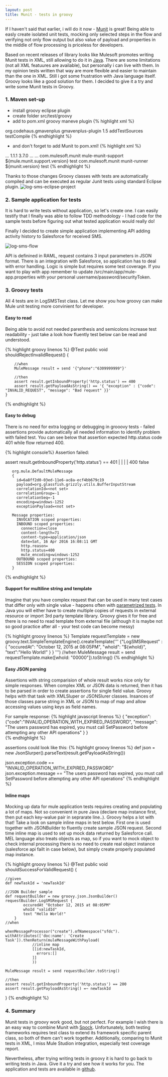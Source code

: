 ```yaml
---
layout: post
title: Munit - tests in groovy
---
```

If I haven't said that earlier, i will do it now - [Munit](https://docs.mulesoft.com/munit/v/1.1.1/) is great! Being able to easly create isolated unit tests, mocking only selected steps in the flow and verifying not only flow output but also value of payload and properties in the middle of flow processing is priceless for developers.

Based on recent releases of library looks like Mulesoft promotes writing Munit tests in XML, still allowing to do it in [Java](https://docs.mulesoft.com/munit/v/1.1.1/munit-tests-with-java). There are some limitations (not all XML featuures are available), but personally i can live with them. In my opinion tests written that way are more flexible and easier to maintain than the one in XML.
Still i got some frustration with Java language itself. Groovy looks like a good solution for them. I decided to give it a try and write some Munit tests in Groovy.

### 1. Maven set-up

- install groovy eclipse plugin
- create folder src/test/groovy
- add to pom.xml groovy maneve plugin
{% highlight xml %}
<plugin>
    <groupId>org.codehaus.gmavenplus</groupId>
    <artifactId>gmavenplus-plugin</artifactId>
    <version>1.5</version>
    <executions>
        <execution>
            <goals>
                <goal>addTestSources</goal>
                <goal>testCompile</goal>
            </goals>
        </execution>
    </executions>
</plugin>
{% endhighlight %}

- and don't forget to add Munit to pom.xml!
{% highlight xml %}
<properties>
...
	  <munit.version>1.1.1</munit.version>
		<mule.munit.support.version>3.7.0</mule.munit.support.version>
</properties>
...
<dependencies>
...
<dependency>
		   <groupId>com.mulesoft.munit</groupId>
		    <artifactId>mule-munit-support</artifactId>
		    <version>${mule.munit.support.version}</version>
		    <scope>test</scope>
		</dependency>
		<dependency>
		    <groupId>com.mulesoft.munit</groupId>
		    <artifactId>munit-runner</artifactId>
		    <version>${munit.version}</version>
		    <scope>test</scope>
		</dependency>
</dependencies>
{% endhighlight %}

Thanks to those changes Groovy classes with tests are automatically compiled and can be executed as regular Junit tests using standard Eclipse plugin.
![log-sms-eclipse-project](/images/munit-in-groovy/log-sms-eclipse-project.PNG "Log SMS Eclipse project")

### 2. Sample application for tests

It is hard to write tests without application, so let's create one. I can easily testify that I finally was able to follow TDD methodology - I had code for the sample tests before figuring out what tested application would really do!

Finally I decided to create simple application implementing API adding activity history to Salesforce for received SMS.

![log-sms-flow](/images/munit-in-groovy/log-sms-flow.PNG "Log SMS flow")

API is definined in RAML, request contains 3 input parameters in JSON format. There is an integration with Salesforce, so application has to deal with error handling. Logic is simple but requires some test coverage. If you want to play with app remember to update /src/main/app/mule-app.properties with your personal username/password/securityToken.

### 3. Groovy tests
All 4 tests are in LogSMSTest class. Let me show you how groovy can make Mule unit testing more convinient for developer.

#### Easy to read
Being able to avoid not needed parenthesis and semicolons increase test readability - just take a look how fluently test below can be read and understood.

{% highlight groovy linenos %}
@Test
	public void shouldRejectInvalidRequest() {

		//when											
		MuleMessage result = send '{"phone":"6309999999"}'

		//then
		assert result.getInboundProperty('http.status') == 400
		assert result.getPayloadAsString() == '{ "exception" : {"code": "INVALID_REQUEST", "message": "Bad request" }}'		
	}
{% endhighlight %}

#### Easy to debug
There is no need for extra logging or debugging in grooovy tests - failed assertions provide automatically all needed information to identify problem with failed test. You can see below that assertion expected http.status code 401 while flow returned 400.

{% highlight console%}
Assertion failed:

assert result.getInboundProperty('http.status') == 401
       |      |                                 |
       |      400                               false

       org.mule.DefaultMuleMessage
       {
         id=6a8ff2d0-03ed-11e6-ac8a-ecf4bb679c19
         payload=org.glassfish.grizzly.utils.BufferInputStream
         correlationId=<not set>
         correlationGroup=-1
         correlationSeq=-1
         encoding=windows-1252
         exceptionPayload=<not set>

       Message properties:
         INVOCATION scoped properties:
         INBOUND scoped properties:
           connection=close
           content-length=71
           content-type=application/json
           date=Sat, 16 Apr 2016 16:08:11 GMT
           http.reason=
           http.status=400
           mule_encoding=windows-1252
         OUTBOUND scoped properties:
         SESSION scoped properties:
       }
{% endhighlight %}

#### Support for multiline string and template
Imagine that you have complex request that can be used in many test cases that differ only with single value - happens often with [parametrized tests](https://github.com/TNG/junit-dataprovider). In Java you will either have to create multiple copies of requests in external resource or import 3rd party template library. Groovy gives it for free and there is no need to read template from external file (although it is maybe not so good practice after all - your test code can become messy)

{% highlight groovy linenos %}
	Template requestTemplate = new groovy.text.SimpleTemplateEngine().createTemplate('''
		 {"LogSMSRequest" :
			{
			"occuredAt": "October 12, 2015 at 08:05PM",
			"whoId": "${whoId}",
			"text":"Hello World!"
			}
			 }
		''')
	//when
	MuleMessage result = send requestTemplate.make([whoId: "00000"]).toString()
	{% endhighlight %}

#### Easy JSON parsing
Assertions with string comparision of whole result works nice only for simple responses. When complex XML or JSON data is returned, then it has to be parsed in order to create assertions for single field value. Groovy helps with that task with XMLSluper or JSONSlurer classes. Insances of those classes parse string in XML or JSON to map of map and allow accessing values using keys as field names.

For sample response:
{% highlight javascript linenos %}
{ "exception":
	{"code":"INVALID_OPERATION_WITH_EXPIRED_PASSWORD",
	"message": "The users password has expired, you must call SetPassword before attempting any other API operations" }
}   
{% endhighlight %}

assertions could look like this:
{% highlight groovy linenos %}
def json = new JsonSlurper().parseText(result.getPayloadAsString())

json.exception.code == "INVALID_OPERATION_WITH_EXPIRED_PASSWORD"
json.exception.message == "The users password has expired, you must call SetPassword before attempting any other API operations"
{% endhighlight %}

#### Inline maps
Mocking up data for mule application tests requires creating and populating a lot of maps. Not so convenient in pure Java (declare map instance first, then put each key-walue pair in seprarate line..). Groovy helps a lot with that! Take a look on sample inline maps in test below. First one is used together with JSONBuilder to fluently create sample JSON request.
Second time inline map is used to set up mock data returned by Salesforce call. MEL language also treats objects as map, so if you want to mock object to check internal processing there is no need to create real object instance (salesforce api failt in case below), but simply create properly populated map instance.

{% highlight groovy linenos %}
@Test
public void shouldSuccessForValidRequest() {

	//given
	def newTaskId = 'newTaskId'

	//JSON Builder sample
	def requestBuilder = new groovy.json.JsonBuilder()		
	requestBuilder.LogSMSRequest {
			occuredAt "October 12, 2015 at 08:05PM"
			whoId "validId"
			text "Hello World!"
		}						
	//when

	whenMessageProcessor("create").ofNamespace("sfdc").
	withAttributes(['doc:name': 'Create Task']).thenReturn(muleMessageWithPayload(
				//inline map
				[[id:newTaskId,
				  errors:[]
				]]
				))

	MuleMessage result = send requestBuilder.toString()

	//then
	assert result.getInboundProperty('http.status') == 200
	assert result.getPayloadAsString() =~ newTaskId
}
{% endhighlight %}

### 4. Summary
Munit tests in groovy work good, but not perfect. For example I wish there is an easy way to combine Munit with [Spock](http://spockframework.github.io/spock/docs/1.0/introduction.html). Unfortunately, both testing frameworks requires test class to extend its framework specific parent class, so both of them can't work together. Additionally, comparing to Munit tests in XML, I miss Mule Studion integration, especially test coverage report.

Nevertheless, after trying writing tests in groovy it is hard to go back to writing tests in Java. Give it a try and see how it works for you. The application and tests are available in [github](https://github.com/jarent/munit-groovy).

